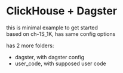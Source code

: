 # ClickHouse + Dagster

this is minimal example to get started  
based on ch-1S_1K, has same config options

has 2 more folders: 
* dagster, with dagster config
* user_code, with supposed user code
